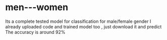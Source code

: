 # men---women
Its a complete tested model for classification for male/female gender
I already uploaded code and trained model too , just download it and predict
The accuracy is around 92%
